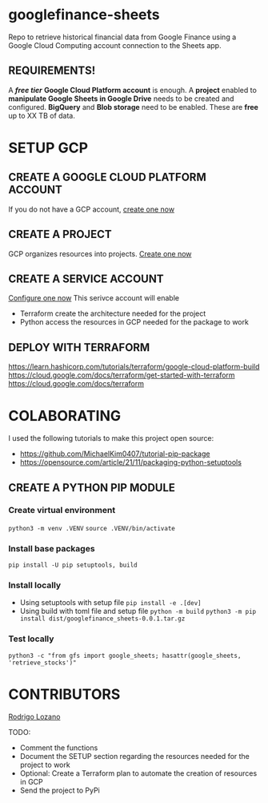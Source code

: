 # googlefinance-sheets
Repo to retrieve historical financial data from Google Finance using a Google Cloud Computing account connection to the Sheets app.

## REQUIREMENTS!
A ***free tier*** **Google Cloud Platform account** is enough.
A **project** enabled to **manipulate Google Sheets in Google Drive** needs to be created and configured.
**BigQuery** and **Blob storage** need to be enabled. These are **free** up to XX TB of data.

# SETUP GCP
## CREATE A GOOGLE CLOUD PLATFORM ACCOUNT
If you do not have a GCP account, [create one now](https://console.cloud.google.com/freetrial/ "Google Cloud Platform link")

## CREATE A PROJECT
GCP organizes resources into projects. [Create one now](https://console.cloud.google.com/projectcreate "Project creation link in GCP")

## CREATE A SERVICE ACCOUNT
[Configure one now](https://console.cloud.google.com/apis/credentials/serviceaccountkey "Service account creation link in GCP")
This serivce account will enable
- Terraform create the architecture needed for the project
- Python access the resources in GCP needed for the package to work

## DEPLOY WITH TERRAFORM
https://learn.hashicorp.com/tutorials/terraform/google-cloud-platform-build
https://cloud.google.com/docs/terraform/get-started-with-terraform
https://cloud.google.com/docs/terraform

# COLABORATING
I used the following tutorials to make this project open source:
- https://github.com/MichaelKim0407/tutorial-pip-package
- https://opensource.com/article/21/11/packaging-python-setuptools

## CREATE A PYTHON PIP MODULE
### Create virtual environment
`python3 -m venv .VENV`
`source .VENV/bin/activate`

### Install base packages
`pip install -U pip setuptools, build`

### Install locally
- Using setuptools with setup file
`pip install -e .[dev]`
- Using build with toml file and setup file
`python -m build`
`python3 -m pip install dist/googlefinance_sheets-0.0.1.tar.gz`

### Test locally
`python3 -c "from gfs import google_sheets; hasattr(google_sheets, 'retrieve_stocks')"`

# CONTRIBUTORS
[Rodrigo Lozano](https://rolozanod.github.io/ "Developer personal webpage")

TODO:
- Comment the functions
- Document the SETUP section regarding the resources needed for the project to work
- Optional: Create a Terraform plan to automate the creation of resources in GCP
- Send the project to PyPi